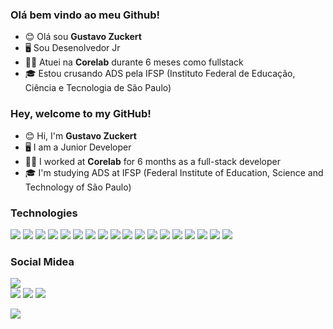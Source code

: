 ### Olá bem vindo ao meu Github!

- 😊 Olá sou **Gustavo Zuckert**
- 🖥️ Sou Desenolvedor Jr
- 👨‍💻 Atuei na **Corelab** durante 6 meses como fullstack
- 🎓 Estou crusando ADS pela IFSP (Instituto Federal de Educação, Ciência e Tecnologia de São Paulo)

### Hey, welcome to my GitHub!

- 😊 Hi, I'm **Gustavo Zuckert**
- 🖥️ I am a Junior Developer
- 👨‍💻 I worked at **Corelab** for 6 months as a full-stack developer
- 🎓 I'm studying ADS at IFSP (Federal Institute of Education, Science and Technology of São Paulo)

### Technologies
<div>
  <img src="https://img.shields.io/badge/Java-ED8B00?style=for-the-badge&logo=openjdk&logoColor=white">
  <img src="https://img.shields.io/badge/PHP-777BB4?style=for-the-badge&logo=php&logoColor=white">
  <img src="https://img.shields.io/badge/JavaScript-F7DF1E?style=for-the-badge&logo=javascript&logoColor=black">
  <img src="https://img.shields.io/badge/TypeScript-007ACC?style=for-the-badge&logo=typescript&logoColor=white">
  <img src="https://img.shields.io/badge/Node.js-43853D?style=for-the-badge&logo=node.js&logoColor=white">
  <img src="ttps://img.shields.io/badge/Node.js-43853D?style=for-the-badge&logo=node.js&logoColor=white">
  <img src="https://img.shields.io/badge/React-20232A?style=for-the-badge&logo=react&logoColor=61DAFB">
  <img src="https://img.shields.io/badge/React_Native-20232A?style=for-the-badge&logo=react&logoColor=61DAFB">
  <img src="https://img.shields.io/badge/Flutter-02569B?style=for-the-badge&logo=flutter&logoColor=white">
  <img src="https://img.shields.io/badge/Dart-0175C2?style=for-the-badge&logo=dart&logoColor=white">
  <img src="https://img.shields.io/badge/HTML5-E34F26?style=for-the-badge&logo=html5&logoColor=white">
  <img src="https://img.shields.io/badge/CSS3-1572B6?style=for-the-badge&logo=css3&logoColor=white">
  <img src="https://img.shields.io/badge/Express.js-404D59?style=for-the-badge">
  <img src="https://img.shields.io/badge/Tailwind_CSS-38B2AC?style=for-the-badge&logo=tailwind-css&logoColor=white">
  <img src="https://img.shields.io/badge/MongoDB-4EA94B?style=for-the-badge&logo=mongodb&logoColor=white">
  <img src="https://img.shields.io/badge/PostgreSQL-316192?style=for-the-badge&logo=postgresql&logoColor=white">
  <img src="https://img.shields.io/badge/MySQL-00000F?style=for-the-badge&logo=mysql&logoColor=white">
  <img src="https://img.shields.io/badge/SQLite-07405E?style=for-the-badge&logo=sqlite&logoColor=white">


</div>

### Social Midea
<img src="https://i.pinimg.com/originals/1e/c4/20/1ec420eeb8dc302113afe13efd0fff59.gif">
<br>
<div> 
	<a href="https://instagram.com/gustavozuckert" target="_blank"><img src="https://img.shields.io/badge/-Instagram-%23E4405F?style=for-the-badge&logo=instagram&logoColor=white" target="_blank"></a>
	<a href="https://www.linkedin.com/in/gustavo-dos-santos-zuckert-3395b5217/" target="_blank"><img src="https://img.shields.io/badge/-LinkedIn-%230077B5?style=for-the-badge&logo=linkedin&logoColor=white" target="_blank"></a> 
	<a href="https://twitter.com/TheGzuckert"></a>
	<a href="https://twitter.com/TheGzuckert" target="_blank"><img src="https://img.shields.io/badge/Twitter-1DA1F2?style=for-the-badge&logo=twitter&logoColor=white"></a>
</div>

![](https://komarev.com/ghpvc/?username=TheGzuckert&color=DD6387)


